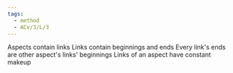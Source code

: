 ```yaml
---
tags:
  - method
  - ACv/3/L/3
---
```

Aspects contain links 
Links contain beginnings and ends
Every link's ends are other aspect's links' beginnings
Links of an aspect have constant makeup
